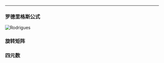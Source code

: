 ****

### 罗德里格斯公式

![Rodrigues](../../Assets/Pictures/Orthogonal_decomposition_unit_vector_rodrigues_rotation_formula.svg)

  

### 旋转矩阵

  

### 四元数